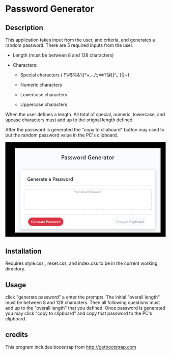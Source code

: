 # Password Generator

## Description

This application takes input from the user, and criteria, and generates a random password. There are 5 required inputs from the user.

* Length (must be between 8 and 128 characters)

* Characters:

  * Special characters ( !"#$%&'()*+,-./:;<=>?@[\]^_`{|}~)

  * Numeric characters

  * Lowercase characters

  * Uppercase characters

When the user defines a length. All total of special, numeric, lowercase, and upcase characters must add up to the orignal length defined. 

After the password is generated the "copy to clipboard" button may used to put the random password value in the PC's clipboard.



![screen shot](./myScreenShot1.png)

## Installation

Requires style.css , reset.css, and index.css to be in the current working directory. 

## Usage

click "generate password" a enter the prompts. The initial "overall length" must be between 8 and 128 characters. Then all following questions must add up to the "overall length" that you defined. Once password is generated you may click "copy to clipboard" and copy that password to the PC's clipboard. 
## credits

This program includes bootstrap from http://getbootstrap.com 

